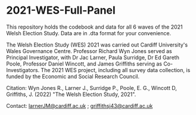 # 2021-WES-Full-Panel
This repository holds the codebook and data for all 6 waves of the 2021 Welsh Election Study. Data are in .dta format for your convenience.

The Welsh Election Study (WES) 2021 was carried out Cardiff University's Wales Governance Centre. Professor Richard Wyn Jones served as Principal Investigator, with Dr Jac Larner, Paula Surridge, Dr Ed Gareth Poole, Professor Daniel Wincott, and James Griffiths serving as Co-Investigators. The 2021 WES project, including all survey data collection, is funded by the Economic and Social Research Council.

Citation: Wyn Jones R., Larner J., Surridge P., Poole, E. G., Wincott D, Griffiths, J. (2022) "The Welsh Election Study, 2021".

Contact: larnerJM@cardiff.ac.uk ; griffithsj43@cardiff.ac.uk

